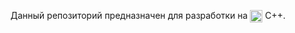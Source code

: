 <p>
    Данный репозиторий предназначен для разработки на 
    <img src="https://raw.githubusercontent.com/isocpp/logos/master/cpp_logo.png" alt="C++ Logo" width="20" height="20" style="vertical-align: middle;">
    C++.
</p>
